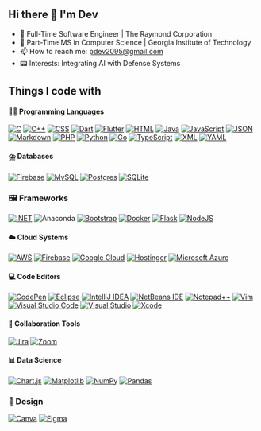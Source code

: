 ## Hi there 👋 I'm Dev

- 🏢 Full-Time Software Engineer | The Raymond Corporation
- 🏫 Part-Time MS in Computer Science | Georgia Institute of Technology
- 📫 How to reach me: pdev2095@gmail.com
- 📟 Interests: Integrating AI with Defense Systems

## Things I code with

#### 🧑‍💻 Programming Languages

[![C](https://img.shields.io/badge/C-00599C?logo=c&logoColor=white)](#) [![C++](https://img.shields.io/badge/C++-%2300599C.svg?logo=c%2B%2B&logoColor=white)](#) [![CSS](https://img.shields.io/badge/CSS-1572B6?logo=css3&logoColor=fff)](#) [![Dart](https://img.shields.io/badge/Dart-%230175C2.svg?logo=dart&logoColor=white)](#) [![Flutter](https://img.shields.io/badge/Flutter-02569B?logo=flutter&logoColor=fff)](#) [![HTML](https://img.shields.io/badge/HTML-%23E34F26.svg?logo=html5&logoColor=white)](#) [![Java](https://img.shields.io/badge/Java-%23ED8B00.svg?logo=openjdk&logoColor=white)](#) [![JavaScript](https://img.shields.io/badge/JavaScript-F7DF1E?logo=javascript&logoColor=000)](#) [![JSON](https://img.shields.io/badge/JSON-000?logo=json&logoColor=fff)](#) [![Markdown](https://img.shields.io/badge/Markdown-%23000000.svg?logo=markdown&logoColor=white)](#) [![PHP](https://img.shields.io/badge/php-%23777BB4.svg?&logo=php&logoColor=white)](#) [![Python](https://img.shields.io/badge/Python-3776AB?logo=python&logoColor=fff)](#) [![Go](https://img.shields.io/badge/Go-%2300ADD8.svg?&logo=go&logoColor=white)](#) [![TypeScript](https://img.shields.io/badge/TypeScript-3178C6?logo=typescript&logoColor=fff)](#) [![XML](https://img.shields.io/badge/XML-767C52?logo=xml&logoColor=fff)](#) [![YAML](https://img.shields.io/badge/YAML-CB171E?logo=yaml&logoColor=fff)](#)

#### ⛈️ Databases

[![Firebase](https://img.shields.io/badge/Firebase-039BE5?logo=Firebase&logoColor=white)](#) [![MySQL](https://img.shields.io/badge/MySQL-4479A1?logo=mysql&logoColor=fff)](#) [![Postgres](https://img.shields.io/badge/Postgres-%23316192.svg?logo=postgresql&logoColor=white)](#) [![SQLite](https://img.shields.io/badge/SQLite-%2307405e.svg?logo=sqlite&logoColor=white)](#)

### 🖼️ Frameworks

[![.NET](https://img.shields.io/badge/.NET-512BD4?logo=dotnet&logoColor=fff)](#) ![Anaconda](https://img.shields.io/badge/Anaconda-44A833?logo=anaconda&logoColor=fff) [![Bootstrap](https://img.shields.io/badge/Bootstrap-7952B3?logo=bootstrap&logoColor=fff)](#) [![Docker](https://img.shields.io/badge/Docker-2496ED?logo=docker&logoColor=fff)](#)
[![Flask](https://img.shields.io/badge/Flask-000?logo=flask&logoColor=fff)](#) [![NodeJS](https://img.shields.io/badge/Node.js-6DA55F?logo=node.js&logoColor=white)](#)

#### ☁️ Cloud Systems

[![AWS](https://img.shields.io/badge/AWS-%23FF9900.svg?logo=amazon-web-services&logoColor=white)](#) [![Firebase](https://img.shields.io/badge/Firebase-039BE5?logo=Firebase&logoColor=white)](#) [![Google Cloud](https://img.shields.io/badge/Google%20Cloud-%234285F4.svg?logo=google-cloud&logoColor=white)](#) [![Hostinger](https://img.shields.io/badge/Hostinger-673DE6?logo=hostinger&logoColor=fff)](#) [![Microsoft Azure](https://custom-icon-badges.demolab.com/badge/Microsoft%20Azure-0089D6?logo=msazure&logoColor=white)](#)

#### 💻 Code Editors

[![CodePen](https://img.shields.io/badge/CodePen-white?&logo=codepen&logoColor=black)](#) [![Eclipse](https://img.shields.io/badge/Eclipse-FE7A16.svg?logo=Eclipse&logoColor=white)](#) [![IntelliJ IDEA](https://img.shields.io/badge/IntelliJIDEA-000000.svg?logo=intellij-idea&logoColor=white)](#) [![NetBeans IDE](https://img.shields.io/badge/NetBeans%20IDE-1B6AC6.svg?logo=apache-netbeans-ide&logoColor=white)](#) [![Notepad++](https://img.shields.io/badge/Notepad++-90E59A.svg?&logo=notepad%2b%2b&logoColor=black)](#) [![Vim](https://img.shields.io/badge/Vim-%2311AB00.svg?logo=vim&logoColor=white)](#) [![Visual Studio Code](https://custom-icon-badges.demolab.com/badge/Visual%20Studio%20Code-0078d7.svg?logo=vsc&logoColor=white)](#) [![Visual Studio](https://custom-icon-badges.demolab.com/badge/Visual%20Studio-5C2D91.svg?&logo=visual-studio&logoColor=white)](#) [![Xcode](https://img.shields.io/badge/Xcode-007ACC?logo=Xcode&logoColor=white)](#)

#### 🤝 Collaboration Tools

[![Jira](https://img.shields.io/badge/Jira-0052CC?logo=jira&logoColor=fff)](#) [![Zoom](https://img.shields.io/badge/Zoom-2D8CFF?logo=zoom&logoColor=white)](#)

#### 📊 Data Science

[![Chart.js](https://img.shields.io/badge/Chart.js-FF6384?logo=chartdotjs&logoColor=fff)](#) [![Matplotlib](https://custom-icon-badges.demolab.com/badge/Matplotlib-71D291?logo=matplotlib&logoColor=fff)](#) [![NumPy](https://img.shields.io/badge/NumPy-4DABCF?logo=numpy&logoColor=fff)](#) [![Pandas](https://img.shields.io/badge/Pandas-150458?logo=pandas&logoColor=fff)](#)

### 🎨 Design

[![Canva](https://img.shields.io/badge/Canva-%2300C4CC.svg?&logo=Canva&logoColor=white)](#) [![Figma](https://img.shields.io/badge/Figma-F24E1E?logo=figma&logoColor=white)](#)
